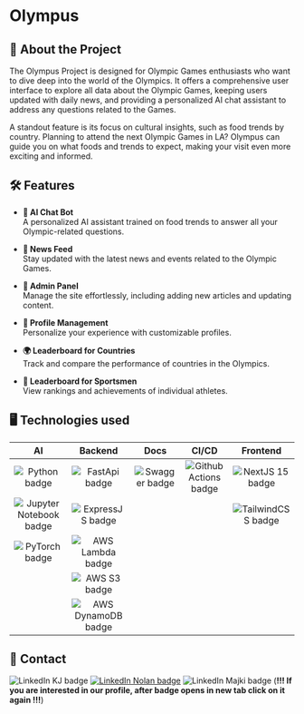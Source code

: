 # Olympus

## 🚀 About the Project

The Olympus Project is designed for Olympic Games enthusiasts who want to dive deep into the world of the Olympics. It offers a comprehensive user interface to explore all data about the Olympic Games, keeping users updated with daily news, and providing a personalized AI chat assistant to address any questions related to the Games.

A standout feature is its focus on cultural insights, such as food trends by country. Planning to attend the next Olympic Games in LA? Olympus can guide you on what foods and trends to expect, making your visit even more exciting and informed.

## 🛠️ Features
- **🤖 AI Chat Bot**  
  A personalized AI assistant trained on food trends to answer all your Olympic-related questions.

- **📰 News Feed**  
  Stay updated with the latest news and events related to the Olympic Games.

- **🔧 Admin Panel**  
  Manage the site effortlessly, including adding new articles and updating content.

- **👤 Profile Management**  
  Personalize your experience with customizable profiles.

- **🌍 Leaderboard for Countries**  
  Track and compare the performance of countries in the Olympics.

- **🏅 Leaderboard for Sportsmen**  
  View rankings and achievements of individual athletes.

## 🖥️ Technologies used

| AI | Backend | Docs | CI/CD | Frontend |
| :-: | :----: | :--: | :---: | :------: |
![[Python badge](badge)](https://img.shields.io/badge/Python-3.12-%233776AB?logo=python&logoColor=white&labelColor=gray) | ![[FastApi badge](badge)](https://img.shields.io/badge/FastAPI-0.115.6-%23009688?logo=fastapi&logoColor=white&labelColor=gray) | ![[Swagger badge](badge)](https://img.shields.io/badge/Swagger-%2385EA2D?logo=swagger&logoColor=%2385EA2D&labelColor=gray) | ![[Github Actions badge](badge)](https://img.shields.io/badge/GitHub-Actions-%232088FF?logo=githubactions&logoColor=white&labelColor=gray) | ![[NextJS 15 badge](badge)](https://img.shields.io/badge/NextJS-15-%23000000?logo=nextdotjs&logoColor=white&labelColor=gray) |
![[Jupyter Notebook badge](badge)](https://img.shields.io/badge/Jupyter-Note-%23F37626?logo=jupyter&logoColor=white&labelColor=gray) | ![[ExpressJS badge](badge)](https://img.shields.io/badge/Express-JS-%235FA04E?logo=nodedotjs&logoColor=%235FA04E&labelColor=gray) | | | ![[TailwindCSS badge](badge)](https://img.shields.io/badge/Tailwind-CSS-%2306B6D4?logo=css3&logoColor=%2306B6D4&labelColor=gray) |
![[PyTorch badge](badge)](https://img.shields.io/badge/PyTorch-2.5.1-%23EE4C2C?logo=pytorch&logoColor=%23EE4C2C&labelColor=gray) | ![[AWS Lambda badge](badge)](https://img.shields.io/badge/Lambda-AWS-%23FF9900?logo=awslambda&logoColor=%23FF9900&labelColor=gray) | | | |
| | ![[AWS S3 badge](badge)](https://img.shields.io/badge/S3-AWS-%23569A31?logo=amazons3&logoColor=%23569A31&labelColor=gray) | | | |
| | ![[AWS DynamoDB badge](badge)](https://img.shields.io/badge/DynamoDB-AWS-%234053D6?logo=amazondynamodb&logoColor=white&labelColor=gray) | | | |

## 📧 Contact

![[LinkedIn KJ badge](badge)](https://img.shields.io/badge/LinkedIn-kjakopovic-%230A66C2?logo=linkedin&logoColor=white&labelColor=gray&link=https%3A%2F%2Fwww.linkedin.com%2Fin%2Fkarlo-jakopovi%25C4%2587-24595027a%2F)
[![LinkedIn Nolan badge](https://img.shields.io/badge/LinkedIn-nolanilisic-%230A66C2?logo=linkedin&logoColor=white&labelColor=gray)](https://www.linkedin.com/in/nolan-ilisi%C4%87-aab4a32a3/)
![[LinkedIn Majki badge](badge)](https://img.shields.io/badge/LinkedIn-majki-%230A66C2?logo=linkedin&logoColor=white&labelColor=gray&link=https%3A%2F%2Fwww.linkedin.com%2Fin%2Fmarin-mikulec-26b0a829b%2F)
(**!!! If you are interested in our profile, after badge opens in new tab click on it again !!!**)
